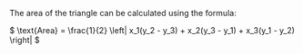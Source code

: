 The area of the triangle can be calculated using the formula:


$ \text{Area} = \frac{1}{2} \left| x_1(y_2 - y_3) + x_2(y_3 - y_1) + x_3(y_1 - y_2) \right| $
